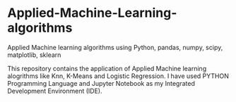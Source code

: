 # Applied-Machine-Learning-algorithms
Applied Machine learning algorithms using Python, pandas, numpy, scipy, matplotlib, sklearn 

This repository contains the application of Applied Machine learning alogrithms like Knn, K-Means and Logistic Regression. 
I have used PYTHON Programming Language and Jupyter Notebook as my Integrated Development Environment (IDE).
